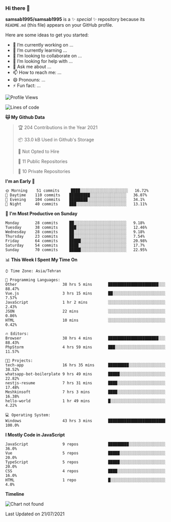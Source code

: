 ### Hi there 👋

**samsab1995/samsab1995** is a ✨ _special_ ✨ repository because its `README.md` (this file) appears on your GitHub profile.

Here are some ideas to get you started:

- 🔭 I’m currently working on ...
- 🌱 I’m currently learning ...
- 👯 I’m looking to collaborate on ...
- 🤔 I’m looking for help with ...
- 💬 Ask me about ...
- 📫 How to reach me: ...
- 😄 Pronouns: ...
- ⚡ Fun fact: ...

<!--START_SECTION:waka-->
![Profile Views](http://img.shields.io/badge/Profile%20Views-0-blue)

![Lines of code](https://img.shields.io/badge/From%20Hello%20World%20I%27ve%20Written-457743%20lines%20of%20code-blue)

**🐱 My Github Data** 

> 🏆 204 Contributions in the Year 2021
 > 
> 📦 33.0 kB Used in Github's Storage 
 > 
> 🚫 Not Opted to Hire
 > 
> 📜 11 Public Repositories 
 > 
> 🔑 10 Private Repositories  
 > 
**I'm an Early 🐤** 

```text
🌞 Morning    51 commits     ████░░░░░░░░░░░░░░░░░░░░░   16.72% 
🌆 Daytime    110 commits    █████████░░░░░░░░░░░░░░░░   36.07% 
🌃 Evening    104 commits    ████████░░░░░░░░░░░░░░░░░   34.1% 
🌙 Night      40 commits     ███░░░░░░░░░░░░░░░░░░░░░░   13.11%

```
📅 **I'm Most Productive on Sunday** 

```text
Monday       28 commits     ██░░░░░░░░░░░░░░░░░░░░░░░   9.18% 
Tuesday      38 commits     ███░░░░░░░░░░░░░░░░░░░░░░   12.46% 
Wednesday    28 commits     ██░░░░░░░░░░░░░░░░░░░░░░░   9.18% 
Thursday     23 commits     ██░░░░░░░░░░░░░░░░░░░░░░░   7.54% 
Friday       64 commits     █████░░░░░░░░░░░░░░░░░░░░   20.98% 
Saturday     54 commits     ████░░░░░░░░░░░░░░░░░░░░░   17.7% 
Sunday       70 commits     █████░░░░░░░░░░░░░░░░░░░░   22.95%

```


📊 **This Week I Spent My Time On** 

```text
⌚︎ Time Zone: Asia/Tehran

💬 Programming Languages: 
Other                    38 hrs 5 mins       ██████████████████████░░░   88.47% 
Vue.js                   3 hrs 15 mins       ██░░░░░░░░░░░░░░░░░░░░░░░   7.57% 
JavaScript               1 hr 2 mins         ░░░░░░░░░░░░░░░░░░░░░░░░░   2.43% 
JSON                     22 mins             ░░░░░░░░░░░░░░░░░░░░░░░░░   0.86% 
HTML                     10 mins             ░░░░░░░░░░░░░░░░░░░░░░░░░   0.42%

🔥 Editors: 
Browser                  38 hrs 4 mins       ██████████████████████░░░   88.43% 
PhpStorm                 4 hrs 59 mins       ███░░░░░░░░░░░░░░░░░░░░░░   11.57%

🐱‍💻 Projects: 
tech-app                 16 hrs 35 mins      █████████░░░░░░░░░░░░░░░░   38.52% 
whatsapp-bot-boilerplate 9 hrs 49 mins       █████░░░░░░░░░░░░░░░░░░░░   22.82% 
nestjs-resume            7 hrs 31 mins       ████░░░░░░░░░░░░░░░░░░░░░   17.48% 
Meshkinsoft              7 hrs 3 mins        ████░░░░░░░░░░░░░░░░░░░░░   16.38% 
hello-world              1 hr 49 mins        █░░░░░░░░░░░░░░░░░░░░░░░░   4.22%

💻 Operating System: 
Windows                  43 hrs 3 mins       █████████████████████████   100.0%

```

**I Mostly Code in JavaScript** 

```text
JavaScript               9 repos             █████████░░░░░░░░░░░░░░░░   36.0% 
Vue                      5 repos             █████░░░░░░░░░░░░░░░░░░░░   20.0% 
TypeScript               5 repos             █████░░░░░░░░░░░░░░░░░░░░   20.0% 
CSS                      4 repos             ████░░░░░░░░░░░░░░░░░░░░░   16.0% 
HTML                     1 repo              █░░░░░░░░░░░░░░░░░░░░░░░░   4.0%

```


**Timeline**

![Chart not found](https://raw.githubusercontent.com/samsab1995/samsab1995/main/charts/bar_graph.png) 


 Last Updated on 21/07/2021
<!--END_SECTION:waka-->
